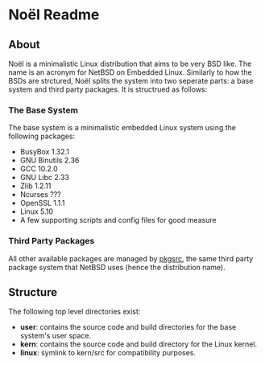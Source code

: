 Noël Readme
===========

About
-----
Noël is a minimalistic Linux distribution that aims to be very BSD like. The
name is an acronym for NetBSD on Embedded Linux. Similarly to how the BSDs are
strctured, Noël splits the system into two seperate parts: a base system and
third party packages. It is structrued as follows:

### The Base System
The base system is a minimalistic embedded Linux system using the following
packages:
* BusyBox 1.32.1
* GNU Binutils 2.36
* GCC 10.2.0
* GNU Libc 2.33
* Zlib 1.2.11
* Ncurses ???
* OpenSSL 1.1.1
* Linux 5.10
* A few supporting scripts and config files for good measure

### Third Party Packages
All other available packages are managed by [pkgsrc](https://pkgsrc.org), the
same third party package system that NetBSD uses (hence the distribution name).

Structure
---------
The following top level directories exist:
* **user**: contains the source code and build directories for the base
  system's user space.
* **kern**: contains the source code and build directory for the Linux
  kernel.
* **linux**: symlink to kern/src for compatibility purposes.

